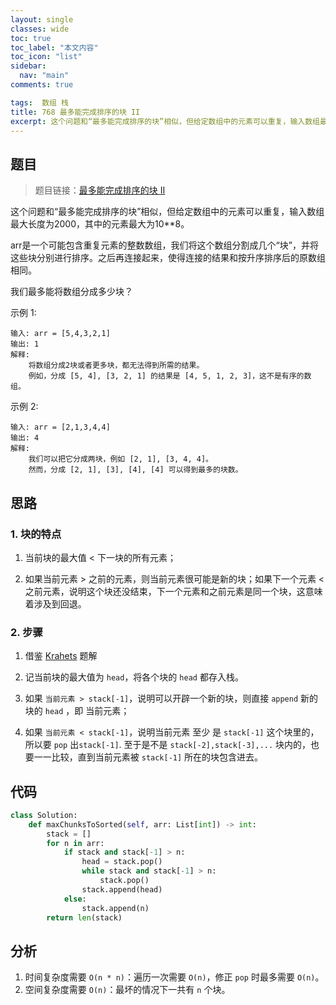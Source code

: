 ```yaml
---
layout: single
classes: wide
toc: true
toc_label: "本文内容"
toc_icon: "list"
sidebar:
  nav: "main"
comments: true

tags:  数组 栈
title: 768 最多能完成排序的块 II
excerpt: 这个问题和“最多能完成排序的块”相似，但给定数组中的元素可以重复，输入数组最大长度为2000，其中的元素最大为10**8。
---
```


## 题目

> 题目链接：[最多能完成排序的块 II](https://leetcode-cn.com/problems/max-chunks-to-make-sorted-ii/)

这个问题和“最多能完成排序的块”相似，但给定数组中的元素可以重复，输入数组最大长度为2000，其中的元素最大为10**8。

arr是一个可能包含重复元素的整数数组，我们将这个数组分割成几个“块”，并将这些块分别进行排序。之后再连接起来，使得连接的结果和按升序排序后的原数组相同。

我们最多能将数组分成多少块？

示例 1:

    输入: arr = [5,4,3,2,1]
    输出: 1
    解释:
        将数组分成2块或者更多块，都无法得到所需的结果。
        例如，分成 [5, 4], [3, 2, 1] 的结果是 [4, 5, 1, 2, 3]，这不是有序的数组。 

示例 2:

    输入: arr = [2,1,3,4,4]
    输出: 4
    解释:
        我们可以把它分成两块，例如 [2, 1], [3, 4, 4]。
        然而，分成 [2, 1], [3], [4], [4] 可以得到最多的块数。 


## 思路

### 1. 块的特点

1. 当前块的最大值 < 下一块的所有元素；

2. 如果当前元素 > 之前的元素，则当前元素很可能是新的块；如果下一个元素 < 之前元素，说明这个块还没结束，下一个元素和之前元素是同一个块，这意味着涉及到回退。
   
### 2. 步骤

1. 借鉴 [Krahets](https://leetcode-cn.com/problems/max-chunks-to-make-sorted-ii/solution/zui-duo-neng-wan-cheng-pai-xu-de-kuai-ii-deng-jie-/) 题解

2. 记当前块的最大值为 `head`，将各个块的 `head` 都存入栈。

3. 如果 `当前元素 > stack[-1]`，说明可以开辟一个新的块，则直接 `append` 新的块的 `head` ，即 当前元素；

4. 如果 `当前元素 < stack[-1]`，说明当前元素 至少 是 `stack[-1]` 这个块里的，所以要 `pop` 出`stack[-1]`. 至于是不是 `stack[-2],stack[-3],...` 块内的，也要一一比较，直到当前元素被 `stack[-1]` 所在的块包含进去。


## 代码

```python
class Solution:
    def maxChunksToSorted(self, arr: List[int]) -> int:
        stack = []
        for n in arr:
            if stack and stack[-1] > n:
                head = stack.pop()
                while stack and stack[-1] > n:
                    stack.pop()
                stack.append(head)
            else:
                stack.append(n)
        return len(stack)
```

## 分析

1. 时间复杂度需要 `O(n * n)`：遍历一次需要 `O(n)`，修正 `pop` 时最多需要 `O(n)`。
2. 空间复杂度需要 `O(n)`：最坏的情况下一共有 `n` 个块。